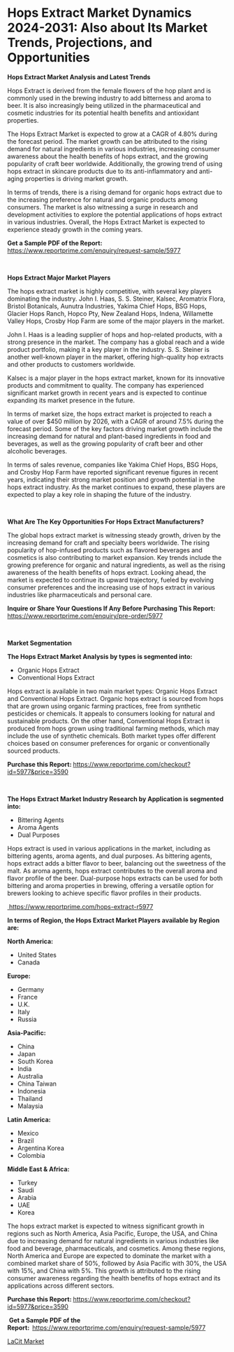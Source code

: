 <p><h1>Hops Extract Market Dynamics 2024-2031: Also about Its Market Trends, Projections, and Opportunities</h1></p><p><strong>Hops Extract Market Analysis and Latest Trends</strong></p>
<p><p>Hops Extract is derived from the female flowers of the hop plant and is commonly used in the brewing industry to add bitterness and aroma to beer. It is also increasingly being utilized in the pharmaceutical and cosmetic industries for its potential health benefits and antioxidant properties.</p><p>The Hops Extract Market is expected to grow at a CAGR of 4.80% during the forecast period. The market growth can be attributed to the rising demand for natural ingredients in various industries, increasing consumer awareness about the health benefits of hops extract, and the growing popularity of craft beer worldwide. Additionally, the growing trend of using hops extract in skincare products due to its anti-inflammatory and anti-aging properties is driving market growth.</p><p>In terms of trends, there is a rising demand for organic hops extract due to the increasing preference for natural and organic products among consumers. The market is also witnessing a surge in research and development activities to explore the potential applications of hops extract in various industries. Overall, the Hops Extract Market is expected to experience steady growth in the coming years.</p></p>
<p><strong>Get a Sample PDF of the Report:&nbsp;</strong> <a href="https://www.reportprime.com/enquiry/request-sample/5977">https://www.reportprime.com/enquiry/request-sample/5977</a></p>
<p>&nbsp;</p>
<p><strong>Hops Extract Major Market Players</strong></p>
<p><p>The hops extract market is highly competitive, with several key players dominating the industry. John I. Haas, S. S. Steiner, Kalsec, Aromatrix Flora, Bristol Botanicals, Aunutra Industries, Yakima Chief Hops, BSG Hops, Glacier Hops Ranch, Hopco Pty, New Zealand Hops, Indena, Willamette Valley Hops, Crosby Hop Farm are some of the major players in the market.</p><p>John I. Haas is a leading supplier of hops and hop-related products, with a strong presence in the market. The company has a global reach and a wide product portfolio, making it a key player in the industry. S. S. Steiner is another well-known player in the market, offering high-quality hop extracts and other products to customers worldwide.</p><p>Kalsec is a major player in the hops extract market, known for its innovative products and commitment to quality. The company has experienced significant market growth in recent years and is expected to continue expanding its market presence in the future.</p><p>In terms of market size, the hops extract market is projected to reach a value of over $450 million by 2026, with a CAGR of around 7.5% during the forecast period. Some of the key factors driving market growth include the increasing demand for natural and plant-based ingredients in food and beverages, as well as the growing popularity of craft beer and other alcoholic beverages.</p><p>In terms of sales revenue, companies like Yakima Chief Hops, BSG Hops, and Crosby Hop Farm have reported significant revenue figures in recent years, indicating their strong market position and growth potential in the hops extract industry. As the market continues to expand, these players are expected to play a key role in shaping the future of the industry.</p></p>
<p>&nbsp;</p>
<p><strong>What Are The Key Opportunities For Hops Extract Manufacturers?</strong></p>
<p><p>The global hops extract market is witnessing steady growth, driven by the increasing demand for craft and specialty beers worldwide. The rising popularity of hop-infused products such as flavored beverages and cosmetics is also contributing to market expansion. Key trends include the growing preference for organic and natural ingredients, as well as the rising awareness of the health benefits of hops extract. Looking ahead, the market is expected to continue its upward trajectory, fueled by evolving consumer preferences and the increasing use of hops extract in various industries like pharmaceuticals and personal care.</p></p>
<p><strong>Inquire or Share Your Questions If Any Before Purchasing This Report:</strong> <a href="https://www.reportprime.com/enquiry/pre-order/5977">https://www.reportprime.com/enquiry/pre-order/5977</a></p>
<p>&nbsp;</p>
<p><strong>Market Segmentation</strong></p>
<p><strong>The Hops Extract Market Analysis by types is segmented into:</strong></p>
<p><ul><li>Organic Hops Extract</li><li>Conventional Hops Extract</li></ul></p>
<p><p>Hops extract is available in two main market types: Organic Hops Extract and Conventional Hops Extract. Organic hops extract is sourced from hops that are grown using organic farming practices, free from synthetic pesticides or chemicals. It appeals to consumers looking for natural and sustainable products. On the other hand, Conventional Hops Extract is produced from hops grown using traditional farming methods, which may include the use of synthetic chemicals. Both market types offer different choices based on consumer preferences for organic or conventionally sourced products.</p></p>
<p><strong>Purchase this Report:&nbsp;</strong><a href="https://www.reportprime.com/checkout?id=5977&price=3590">https://www.reportprime.com/checkout?id=5977&price=3590</a></p>
<p>&nbsp;</p>
<p><strong>The Hops Extract Market Industry Research by Application is segmented into:</strong></p>
<p><ul><li>Bittering Agents</li><li>Aroma Agents</li><li>Dual Purposes</li></ul></p>
<p><p>Hops extract is used in various applications in the market, including as bittering agents, aroma agents, and dual purposes. As bittering agents, hops extract adds a bitter flavor to beer, balancing out the sweetness of the malt. As aroma agents, hops extract contributes to the overall aroma and flavor profile of the beer. Dual-purpose hops extracts can be used for both bittering and aroma properties in brewing, offering a versatile option for brewers looking to achieve specific flavor profiles in their products.</p></p>
<p><a href="https://www.reportprime.com/hops-extract-r5977">&nbsp;https://www.reportprime.com/hops-extract-r5977</a></p>
<p><strong>In terms of Region, the Hops Extract Market Players available by Region are:</strong></p>
<p>
    <p> <strong> North America: </strong>
        <ul>
            <li>United States</li>
            <li>Canada</li>
        </ul>
        </p> 
    <p> <strong> Europe: </strong>
        <ul>
            <li>Germany</li>
            <li>France</li>
            <li>U.K.</li>
            <li>Italy</li>
            <li>Russia</li>
        </ul>
        </p> 
    <p> <strong> Asia-Pacific: </strong>
        <ul>
            <li>China</li>
            <li>Japan</li>
            <li>South Korea</li>
            <li>India</li>
            <li>Australia</li>
            <li>China Taiwan</li>
            <li>Indonesia</li>
            <li>Thailand</li>
            <li>Malaysia</li>
        </ul>
        </p> 
    <p> <strong> Latin America: </strong>
        <ul>
            <li>Mexico</li>
            <li>Brazil</li>
            <li>Argentina Korea</li>
            <li>Colombia</li>
        </ul>
        </p> 
    <p> <strong> Middle East & Africa: </strong>
        <ul>
            <li>Turkey</li>
            <li>Saudi</li>
            <li>Arabia</li>
            <li>UAE</li>
            <li>Korea</li>
        </ul>
    </p>
    </p>
<p><p>The hops extract market is expected to witness significant growth in regions such as North America, Asia Pacific, Europe, the USA, and China due to increasing demand for natural ingredients in various industries like food and beverage, pharmaceuticals, and cosmetics. Among these regions, North America and Europe are expected to dominate the market with a combined market share of 50%, followed by Asia Pacific with 30%, the USA with 15%, and China with 5%. This growth is attributed to the rising consumer awareness regarding the health benefits of hops extract and its applications across different sectors.</p></p>
<p><strong>Purchase this Report: </strong><a href="https://www.reportprime.com/checkout?id=5977&price=3590">https://www.reportprime.com/checkout?id=5977&price=3590</a></p>
<p>&nbsp;<strong>Get a Sample PDF of the Report:&nbsp;&nbsp;</strong><a href="https://www.reportprime.com/enquiry/request-sample/5977">https://www.reportprime.com/enquiry/request-sample/5977</a></p>
<p><strong></strong></p>
<p><p><a href="https://silk-columnist-571.notion.site/LaCit-Market-Size-Evaluating-its-Market-Trends-Growth-and-Projections-2024-2031-9f7904f2b8414fda83102146c7cbbe98">LaCit Market</a></p></p>